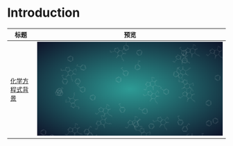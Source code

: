 # Introduction

|  标题   | 预览  |
|  ----  | ----  |
| [化学方程式背景](./1/)  | <img src="./1/review.png"/> |
